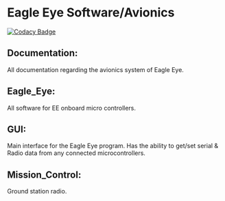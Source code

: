 # Eagle Eye Software/Avionics

[![Codacy Badge](https://api.codacy.com/project/badge/Grade/664b23ccb50d4195aeccd91c194daf6c)](https://app.codacy.com/app/Danner36/FlightSoftware?utm_source=github.com&utm_medium=referral&utm_content=EagleEyeisu/FlightSoftware&utm_campaign=Badge_Grade_Dashboard)

## Documentation:
All documentation regarding the avionics system of Eagle Eye.

## Eagle_Eye:
All software for EE onboard micro controllers. 

## GUI:
Main interface for the Eagle Eye program. Has the ability to get/set serial & Radio data from any connected microcontrollers.
	
## Mission_Control:
Ground station radio.
